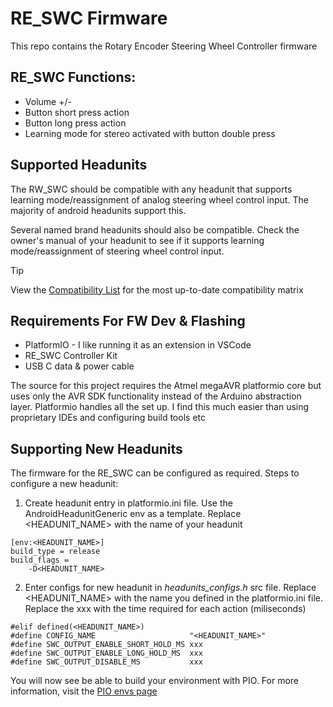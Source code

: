 # RE_SWC Firmware

This repo contains the Rotary Encoder Steering Wheel Controller firmware

## RE_SWC Functions:

- Volume +/-
- Button short press action
- Button long press action
- Learning mode for stereo activated with button double press

## Supported Headunits

The RW_SWC should be compatible with any headunit that supports learning mode/reassignment of analog steering wheel control input. The majority of android headunits support this.

Several named brand headunits should also be compatible. Check the owner's manual of your headunit to see if it supports learning mode/reassignment of steering wheel control input.

> [!TIP]
> View the [Compatibility List](https://docs.google.com/spreadsheets/d/1KuhRTHHPlsPpQyRziJOaQv1jJqykjcSSAFU2pcPYcbk/edit?usp=sharing) for the most up-to-date compatibility matrix

## Requirements For FW Dev & Flashing

- PlatformIO - I like running it as an extension in VSCode
- RE_SWC Controller Kit
- USB C data & power cable

The source for this project requires the Atmel megaAVR platformio core but uses only the AVR SDK functionality instead of the Arduino abstraction layer. Platformio handles all the set up. I find this much easier than using proprietary IDEs and configuring build tools etc

## Supporting New Headunits

The firmware for the RE_SWC can be configured as required. Steps to configure a new headunit:

1. Create headunit entry in platformio.ini file. Use the AndroidHeadunitGeneric env as a template. Replace <HEADUNIT_NAME> with the name of your headunit

```
[env:<HEADUNIT_NAME>]
build_type = release
build_flags =
    -D<HEADUNIT_NAME>
```

2. Enter configs for new headunit in _headunits_configs.h_ src file. Replace <HEADUNIT_NAME> with the name you defined in the platformio.ini file. Replace the xxx with the time required for each action (miliseconds)

```
#elif defined(<HEADUNIT_NAME>)
#define CONFIG_NAME                     "<HEADUNIT_NAME>"
#define SWC_OUTPUT_ENABLE_SHORT_HOLD_MS xxx
#define SWC_OUTPUT_ENABLE_LONG_HOLD_MS  xxx
#define SWC_OUTPUT_DISABLE_MS           xxx
```

You will now see be able to build your environment with PIO. For more information, visit the [PIO envs page](https://docs.platformio.org/en/latest/projectconf/sections/env/index.html)
